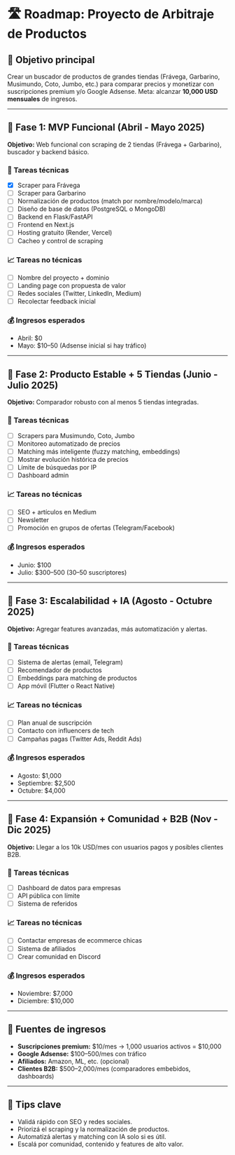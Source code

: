 # 🛣️ Roadmap: Proyecto de Arbitraje de Productos

## 🎯 Objetivo principal
Crear un buscador de productos de grandes tiendas (Frávega, Garbarino, Musimundo, Coto, Jumbo, etc.) para comparar precios y monetizar con suscripciones premium y/o Google Adsense. Meta: alcanzar **10,000 USD mensuales** de ingresos.

---

## 🔹 Fase 1: MVP Funcional (Abril - Mayo 2025)
**Objetivo:** Web funcional con scraping de 2 tiendas (Frávega + Garbarino), buscador y backend básico.

### 🔧 Tareas técnicas
- [x] Scraper para Frávega
- [ ] Scraper para Garbarino
- [ ] Normalización de productos (match por nombre/modelo/marca)
- [ ] Diseño de base de datos (PostgreSQL o MongoDB)
- [ ] Backend en Flask/FastAPI
- [ ] Frontend en Next.js
- [ ] Hosting gratuito (Render, Vercel)
- [ ] Cacheo y control de scraping

### 📈 Tareas no técnicas
- [ ] Nombre del proyecto + dominio
- [ ] Landing page con propuesta de valor
- [ ] Redes sociales (Twitter, LinkedIn, Medium)
- [ ] Recolectar feedback inicial

### 💰 Ingresos esperados
- Abril: $0
- Mayo: $10–50 (Adsense inicial si hay tráfico)

---

## 🔹 Fase 2: Producto Estable + 5 Tiendas (Junio - Julio 2025)
**Objetivo:** Comparador robusto con al menos 5 tiendas integradas.

### 🔧 Tareas técnicas
- [ ] Scrapers para Musimundo, Coto, Jumbo
- [ ] Monitoreo automatizado de precios
- [ ] Matching más inteligente (fuzzy matching, embeddings)
- [ ] Mostrar evolución histórica de precios
- [ ] Límite de búsquedas por IP
- [ ] Dashboard admin

### 📈 Tareas no técnicas
- [ ] SEO + artículos en Medium
- [ ] Newsletter
- [ ] Promoción en grupos de ofertas (Telegram/Facebook)

### 💰 Ingresos esperados
- Junio: $100
- Julio: $300–500 (30–50 suscriptores)

---

## 🔹 Fase 3: Escalabilidad + IA (Agosto - Octubre 2025)
**Objetivo:** Agregar features avanzadas, más automatización y alertas.

### 🔧 Tareas técnicas
- [ ] Sistema de alertas (email, Telegram)
- [ ] Recomendador de productos
- [ ] Embeddings para matching de productos
- [ ] App móvil (Flutter o React Native)

### 📈 Tareas no técnicas
- [ ] Plan anual de suscripción
- [ ] Contacto con influencers de tech
- [ ] Campañas pagas (Twitter Ads, Reddit Ads)

### 💰 Ingresos esperados
- Agosto: $1,000
- Septiembre: $2,500
- Octubre: $4,000

---

## 🔹 Fase 4: Expansión + Comunidad + B2B (Nov - Dic 2025)
**Objetivo:** Llegar a los 10k USD/mes con usuarios pagos y posibles clientes B2B.

### 🔧 Tareas técnicas
- [ ] Dashboard de datos para empresas
- [ ] API pública con límite
- [ ] Sistema de referidos

### 📈 Tareas no técnicas
- [ ] Contactar empresas de ecommerce chicas
- [ ] Sistema de afiliados
- [ ] Crear comunidad en Discord

### 💰 Ingresos esperados
- Noviembre: $7,000
- Diciembre: $10,000

---

## 💸 Fuentes de ingresos
- **Suscripciones premium:** $10/mes → 1,000 usuarios activos = $10,000
- **Google Adsense:** $100–500/mes con tráfico
- **Afiliados:** Amazon, ML, etc. (opcional)
- **Clientes B2B:** $500–2,000/mes (comparadores embebidos, dashboards)

---

## 🧠 Tips clave
- Validá rápido con SEO y redes sociales.
- Priorizá el scraping y la normalización de productos.
- Automatizá alertas y matching con IA solo si es útil.
- Escalá por comunidad, contenido y features de alto valor.
